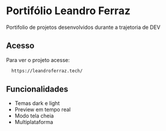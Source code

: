 # Portifólio Leandro Ferraz

Portifolio de projetos desenvolvidos durante a trajetoria de DEV


## Acesso

Para ver o projeto acesse: 

```bash
  https://leandroferraz.tech/
```


## Funcionalidades

- Temas dark e light
- Preview em tempo real
- Modo tela cheia
- Multiplataforma

